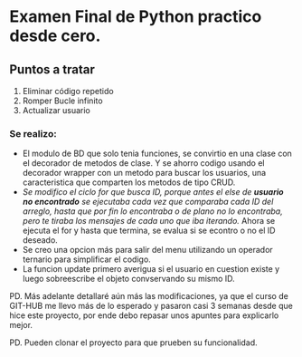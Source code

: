 # Examen Final de Python practico desde cero. 

## Puntos a tratar
1. Eliminar código repetido
2. Romper Bucle infinito
3. Actualizar usuario

### Se realizo: 
* El modulo de BD que solo tenia funciones, se convirtio en una clase con  el decorador de metodos de clase. Y se ahorro codigo usando el decorador wrapper con un metodo para buscar los usuarios, una caracteristica que comparten los metodos de tipo CRUD. 
* *Se modifico el ciclo for que busca ID, porque antes el else de **usuario no encontrado** se ejecutaba cada vez que comparaba cada ID del arreglo, hasta que por fin lo encontraba o de plano no lo encontraba, pero te tiraba los mensajes de cada uno que iba iterando.* Ahora se ejecuta el for y hasta que termina, se evalua si se econtro o no el ID deseado.
* Se creo una opcion más para salir del menu utilizando un operador ternario para simplificar el codigo.
* La funcion update primero averigua si el usuario en cuestion existe y luego sobreescribe el objeto convservando su mismo ID.

PD. Más adelante detallaré aún más las modificaciones, ya que el curso de GIT-HUB me llevo más de lo esperado y pasaron casi 3 semanas desde que hice este proyecto, por ende debo repasar unos apuntes para explicarlo mejor.

PD. Pueden clonar el proyecto para que prueben su funcionalidad.